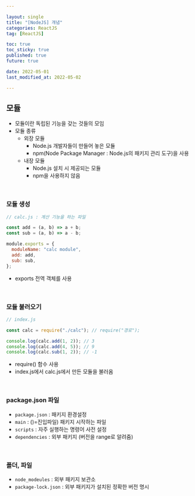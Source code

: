 ```yaml
---

layout: single
title: "[NodeJS] 개념"
categories: ReactJS
tag: [ReactJS]

toc: true
toc_sticky: true
published: true
future: true

date: 2022-05-01
last_modified_at: 2022-05-02

---
```


## 모듈

- 모듈이란 독립된 기능을 갖는 것들의 모임
- 모듈 종류
    - 외장 모듈
        - Node.js 개발자들이 만들어 놓은 모듈
        - npm(Node Package Manager : Node.js의 패키지  관리  도구)을 사용
    - 내장 모듈
        - Node.js 설치 시 제공되는 모듈
        - npm을 사용하지 않음
        
<br />

### 모듈 생성

```jsx
// calc.js : 계산 기능을 하는 파일

const add = (a, b) => a + b;
const sub = (a, b) => a - b;

module.exports = {
  moduleName: "calc module",
  add: add,
  sub: sub,
};
```

- exports 전역 객체를 사용

<br />

### 모듈 불러오기

```jsx
// index.js

const calc = require("./calc"); // require("경로");

console.log(calc.add(1, 2)); // 3
console.log(calc.add(4, 5)); // 9
console.log(calc.sub(1, 2)); // -1
```

- require() 함수 사용
- index.js에서 calc.js에서 만든 모듈을 불러옴

<br />

### package.json 파일

- `package.json` : 패키지 환경설정
- `main` : ()=진입파일) 패키지 시작하는 파일
- `scripts` : 자주 실행하는 명령어 사전 설정
- `dependencies` : 외부 패키지 (버전을 range로 알려줌)

<br />

### 폴더, 파일

- `node_modeules` : 외부 패키지 보관소
- `package-lock.json` : 외부 패키지가 설치된 정확한 버전 명시
